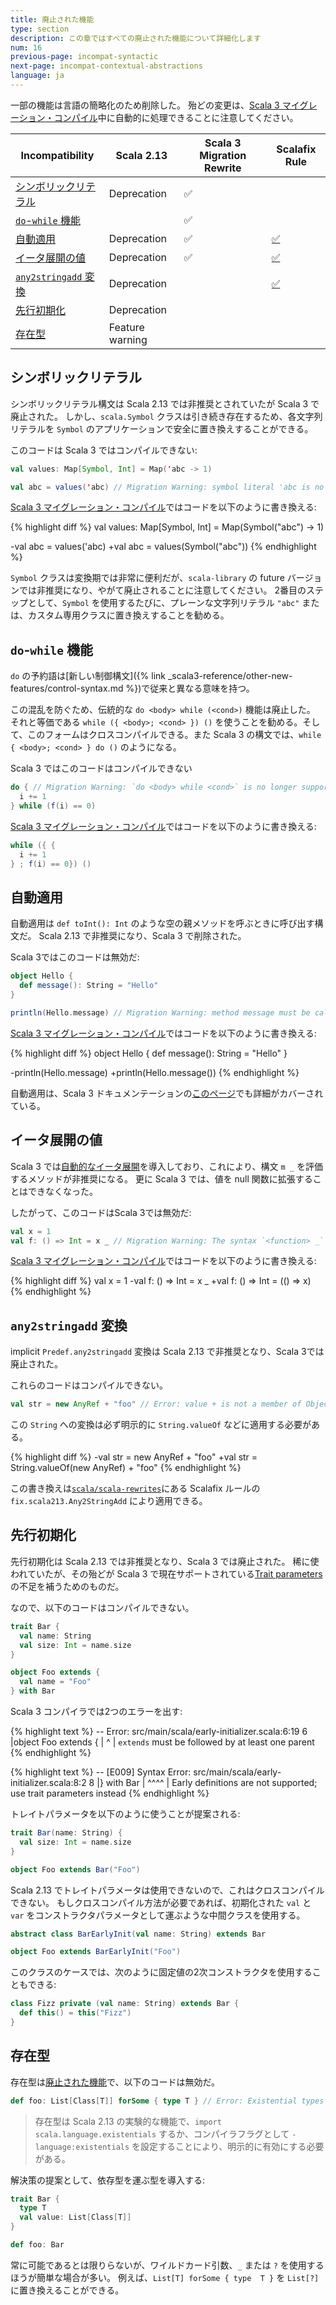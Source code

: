 ```yaml
---
title: 廃止された機能
type: section
description: この章ではすべての廃止された機能について詳細化します
num: 16
previous-page: incompat-syntactic
next-page: incompat-contextual-abstractions
language: ja
---
```


一部の機能は言語の簡略化のため削除した。
殆どの変更は、[Scala 3 マイグレーション・コンパイル](tooling-migration-mode.html)中に自動的に処理できることに注意してください。

|Incompatibility|Scala 2.13|Scala 3 Migration Rewrite|Scalafix Rule|
|--- |--- |--- |--- |
|[シンボリックリテラル](#シンボリックリテラル)|Deprecation|✅||
|[`do`-`while` 機能](#do-while-機能)||✅||
|[自動適用](#自動適用)|Deprecation|✅|[✅](https://github.com/scala/scala-rewrites/blob/main/rewrites/src/main/scala/fix/scala213/ExplicitNonNullaryApply.scala)|
|[イータ展開の値](#イータ展開の値)|Deprecation|✅|[✅](https://github.com/scala/scala-rewrites/blob/main/rewrites/src/main/scala/fix/scala213/ExplicitNullaryEtaExpansion.scala)|
|[`any2stringadd` 変換](#any2stringadd-変換)|Deprecation||[✅](https://github.com/scala/scala-rewrites/blob/main/rewrites/src/main/scala/fix/scala213/Any2StringAdd.scala)|
|[先行初期化](#先行初期化)|Deprecation|||
|[存在型](#存在型)|Feature warning|||

## シンボリックリテラル

シンボリックリテラル構文は Scala 2.13 では非推奨とされていたが Scala 3 で廃止された。
しかし、`scala.Symbol` クラスは引き続き存在するため、各文字列リテラルを `Symbol` のアプリケーションで安全に置き換えすることができる。

このコードは Scala 3 ではコンパイルできない:

```scala
val values: Map[Symbol, Int] = Map('abc -> 1)

val abc = values('abc) // Migration Warning: symbol literal 'abc is no longer supported
```

[Scala 3 マイグレーション・コンパイル](tooling-migration-mode.html)ではコードを以下のように書き換える:

{% highlight diff %}
val values: Map[Symbol, Int] = Map(Symbol("abc") -> 1)

-val abc = values('abc)
+val abc = values(Symbol("abc"))
{% endhighlight %}

`Symbol` クラスは変換期では非常に便利だが、`scala-library` の future バージョンでは非推奨になり、やがて廃止されることに注意してください。
2番目のステップとして、`Symbol` を使用するたびに、プレーンな文字列リテラル `"abc"` または、カスタム専用クラスに置き換えすることを勧める。

## `do`-`while` 機能

`do` の予約語は[新しい制御構文]({% link _scala3-reference/other-new-features/control-syntax.md %})で従来と異なる意味を持つ。

この混乱を防ぐため、伝統的な `do <body> while (<cond>)` 機能は廃止した。
それと等価である `while ({ <body>; <cond> }) ()` を使うことを勧める。そして、このフォームはクロスコンパイルできる。また Scala  3 の構文では、`while { <body>; <cond> } do ()` のようになる。

Scala 3 ではこのコードはコンパイルできない

```scala
do { // Migration Warning: `do <body> while <cond>` is no longer supported
  i += 1
} while (f(i) == 0)
```

[Scala 3 マイグレーション・コンパイル](tooling-migration-mode.html)ではコードを以下のように書き換える:

```scala
while ({ {
  i += 1
} ; f(i) == 0}) ()
```

## 自動適用

自動適用は `def toInt(): Int` のような空の親メソッドを呼ぶときに呼び出す構文だ。
Scala 2.13 で非推奨になり、Scala 3 で削除された。

Scala 3ではこのコードは無効だ:

```scala
object Hello {
  def message(): String = "Hello"
}

println(Hello.message) // Migration Warning: method message must be called with () argument
```

[Scala 3 マイグレーション・コンパイル](tooling-migration-mode.html)ではコードを以下のように書き換える:

{% highlight diff %}
object Hello {
  def message(): String = "Hello"
}

-println(Hello.message)
+println(Hello.message())
{% endhighlight %}

自動適用は、Scala 3 ドキュメンテーションの[このページ](/scala3/reference/dropped-features/auto-apply.html)でも詳細がカバーされている。

## イータ展開の値

Scala 3 では[自動的なイータ展開](/scala3/reference/changed-features/eta-expansion-spec.html)を導入しており、これにより、構文 `m _` を評価するメソッドが非推奨になる。
更に Scala 3 では、値を null 関数に拡張することはできなくなった。

したがって、このコードはScala 3では無効だ:

```scala
val x = 1
val f: () => Int = x _ // Migration Warning: The syntax `<function> _` is no longer supported;
```

[Scala 3 マイグレーション・コンパイル](tooling-migration-mode.html)ではコードを以下のように書き換える:

{% highlight diff %}
val x = 1
-val f: () => Int = x _
+val f: () => Int = (() => x)
{% endhighlight %}

## `any2stringadd` 変換

implicit `Predef.any2stringadd` 変換は Scala 2.13 で非推奨となり、Scala 3では廃止された。

これらのコードはコンパイルできない。

```scala
val str = new AnyRef + "foo" // Error: value + is not a member of Object
```

この `String` への変換は必ず明示的に `String.valueOf` などに適用する必要がある。

{% highlight diff %}
-val str = new AnyRef + "foo"
+val str = String.valueOf(new AnyRef) + "foo"
{% endhighlight %}

この書き換えは[`scala/scala-rewrites`](https://index.scala-lang.org/scala/scala-rewrites/scala-rewrites/0.1.2?target=_2.13)にある Scalafix ルールの `fix.scala213.Any2StringAdd` により適用できる。

## 先行初期化

先行初期化は Scala 2.13 では非推奨となり、Scala 3 では廃止された。
稀に使われていたが、その殆どが Scala 3 で現在サポートされている[Trait parameters](/scala3/reference/other-new-features/trait-parameters.html)の不足を補うためのものだ。

なので、以下のコードはコンパイルできない。

```scala
trait Bar {
  val name: String
  val size: Int = name.size
}

object Foo extends {
  val name = "Foo"
} with Bar
```

Scala 3 コンパイラでは2つのエラーを出す:

{% highlight text %}
-- Error: src/main/scala/early-initializer.scala:6:19 
6 |object Foo extends {
  |                   ^
  |                   `extends` must be followed by at least one parent
{% endhighlight %}

{% highlight text %}
-- [E009] Syntax Error: src/main/scala/early-initializer.scala:8:2 
8 |} with Bar
  |  ^^^^
  |  Early definitions are not supported; use trait parameters instead
{% endhighlight %}

トレイトパラメータを以下のように使うことが提案される:

```scala
trait Bar(name: String) {
  val size: Int = name.size
}

object Foo extends Bar("Foo")
```

Scala 2.13 でトレイトパラメータは使用できないので、これはクロスコンパイルできない。
もしクロスコンパイル方法が必要であれば、初期化された `val` と `var` をコンストラクタパラメータとして運ぶような中間クラスを使用する。

```scala
abstract class BarEarlyInit(val name: String) extends Bar

object Foo extends BarEarlyInit("Foo")
```

このクラスのケースでは、次のように固定値の2次コンストラクタを使用することもできる:

```scala
class Fizz private (val name: String) extends Bar {
  def this() = this("Fizz")
}
```

## 存在型

存在型は[廃止された機能](/scala3/reference/dropped-features/existential-types.html)で、以下のコードは無効だ。

```scala
def foo: List[Class[T]] forSome { type T } // Error: Existential types are no longer supported
```

> 存在型は Scala 2.13 の実験的な機能で、`import scala.language.existentials` するか、コンパイラフラグとして `-language:existentials` を設定することにより、明示的に有効にする必要がある。

解決策の提案として、依存型を運ぶ型を導入する:

```scala
trait Bar {
  type T
  val value: List[Class[T]]
}

def foo: Bar
```

常に可能であるとは限りらないが、ワイルドカード引数、`_` または `?` を使用するほうが簡単な場合が多い。
例えば、`List[T] forSome { type  T }` を `List[?]` に置き換えることができる。
